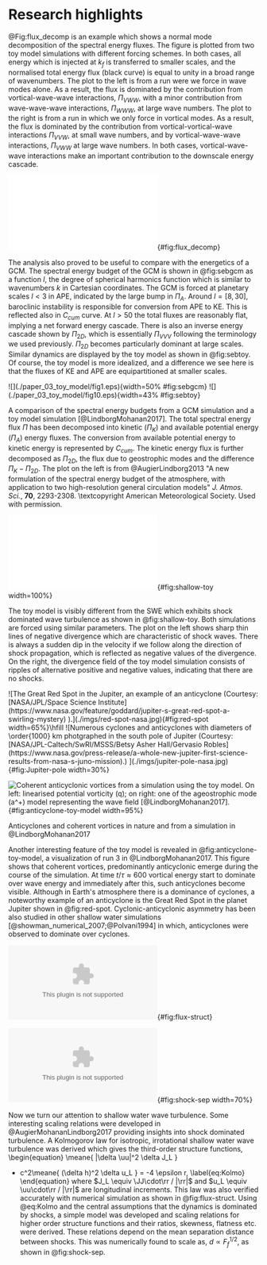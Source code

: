 # Research highlights

@Fig:flux_decomp is an example which shows a normal mode decomposition of the
spectral
energy fluxes. The figure is plotted from two toy model simulations with
different forcing schemes. In both cases, all energy which is injected at
$k_f$ is transferred to smaller scales, and the normalised total energy flux
(black curve) is equal to unity in a broad range of wavenumbers. The plot to
the left is from a run were we force in wave modes alone. As a result, the flux
is dominated by the contribution from vortical-wave-wave interactions, $\Pi_
{VWW}$, with a minor contribution from wave-wave-wave interactions,
$\Pi_{WWW}$, at large wave numbers. The plot to the right is from a run in
which we only force in vortical modes. As a result, the flux is dominated by
the contribution from vortical-vortical-wave interactions $\Pi_{VVW}$, at small
wave numbers, and by vortical-wave-wave interactions, $\Pi_{VWW}$ at large wave
numbers. In both cases, vortical-wave-wave interactions make an important
contribution to the downscale energy cascade.

![Comparison of spectral energy budget from a toy model simulation with two
different forcing
schemes](./paper_03_toy_model/fig5-eps-converted-to.pdf){#fig:flux_decomp}

The analysis also proved to be useful to compare with the energetics of a
GCM. The spectral energy budget of the GCM is shown in @fig:sebgcm as a
function $l$, the degree of spherical harmonics function which is similar
to wavenumbers $k$ in Cartesian coordinates. The GCM is forced at planetary
scales $l < 3$ in APE, indicated by the large bump in $\Pi_A$.  Around $l =
[8, 30]$, baroclinic instability is responsible for conversion from APE to KE.
This is reflected also in $C_{cum}$ curve. At $l > 50$ the total fluxes are
reasonably flat, implying a net forward energy cascade. There is also an
inverse energy cascade shown by $\Pi_{2D}$, which is essentially $\Pi_{VVV}$
following the terminology we used previously. $\Pi_{2D}$ becomes particularly
dominant at large scales. Similar dynamics are displayed by the toy model as
shown in @fig:sebtoy. Of course, the toy model is more idealized, and a
difference we see here is that the fluxes of KE and APE are equipartitioned at
smaller scales.

<div id="fig:sebgcmtoy">
![](./paper_03_toy_model/fig1.eps){width=50% #fig:sebgcm}
![](./paper_03_toy_model/fig10.eps){width=43% #fig:sebtoy}

A comparison of the spectral energy budgets from a GCM simulation and a toy
model simulation [@LindborgMohanan2017]. The total spectral energy flux $\Pi$
has been decomposed into kinetic ($\Pi_K$) and available potential energy
($\Pi_A$) energy fluxes. The conversion from available potential energy to
kinetic energy is represented by $C_{cum}$. The kinetic energy flux is further
decomposed as $\Pi_{2D}$, the flux due to geostrophic modes and the difference
$\Pi_K - \Pi_{2D}$. The plot on the left is from @AugierLindborg2013 "A
new formulation of the spectral energy budget of the atmosphere, with
application to two high-resolution general circulation models" _J. Atmos.
Sci._, **70**, 2293-2308. \textcopyright American Meteorological Society. Used
with permission.
</div>

![Comparison of the divergence fields ($\mathbf{\nabla.u}$) from a shallow
water simulation (left) and a similar toy-model simulation (right). $L_f$ is
the forcing length scale. Source:
@LindborgMohanan2017.](./paper_03_toy_model/fig9.pdf){#fig:shallow-toy
width=100%}

The toy model is visibly different from the SWE which exhibits shock dominated
wave turbulence as shown in @fig:shallow-toy. Both simulations are forced using
similar parameters. The plot on the left shows
sharp thin lines of negative divergence which are characteristic of shock
waves. There is always a sudden dip in the velocity if we follow along the
direction of shock propagation, which is reflected as negative values of the
divergence. On the right, the divergence field of the toy model simulation
consists of ripples of alternative positive and negative values, indicating
that there are no shocks.

<div id="fig:anticyclones">
![The Great Red Spot in the Jupiter, an example of an anticyclone (Courtesy:
[NASA/JPL/Space Science
Institute](https://www.nasa.gov/feature/goddard/jupiter-s-great-red-spot-a-swirling-mystery)
).](./imgs/red-spot-nasa.jpg){#fig:red-spot width=65%}\hfill
![Numerous cyclones and anticyclones with diameters of \order{1000} km
photgraphed in the south pole of Jupiter (Courtesy:
[NASA/JPL-Caltech/SwRI/MSSS/Betsy Asher Hall/Gervasio
Robles](https://www.nasa.gov/press-release/a-whole-new-jupiter-first-science-results-from-nasa-s-juno-mission).)
](./imgs/jupiter-pole-nasa.jpg){#fig:Jupiter-pole width=30%}

![Coherent anticyclonic vortices from a simulation using the toy model. On
left: linearised potential vorticity ($q$); on right: one of the
ageostrophic mode ($a^+$) model representing the wave field
[@LindborgMohanan2017].](./imgs/anticyclone-toy-model.jpg){#fig:anticyclone-toy-model
width=95%}

Anticyclones and coherent vortices in nature and from a simulation in
@LindborgMohanan2017
</div>

Another interesting feature of the toy model is revealed in
@fig:anticyclone-toy-model, a visualization of run 3 in @LindborgMohanan2017.
This figure shows that coherent vortices, predominantly anticyclonic emerge
during the course of the simulation. At time $t
/ \tau \approx 600$ vortical energy start to dominate over wave
energy and immediately after this, such anticyclones become visible.
Although in Earth's atmosphere there is a dominance of cyclones, a
noteworthy example of an anticyclone is the Great Red Spot in the planet
Jupiter shown in @fig:red-spot. Cyclonic-anticyclonic asymmetry has
been also studied in other shallow water simulations
[@showman_numerical_2007;@Polvani1994] in which, anticyclones were observed to
dominate over cyclones.


![Spectral energy flux and third-order structure functions from a SWE
simulation run W7 in
@AugierMohananLindborg2017](./paper_04_shallow_water/Pyfig/fig3.eps){#fig:flux-struct}

![Mean shock separation distance $(d)$ in a series of shallow water
simulations plotted against the forcing Froude number $(F_f)$. The Froude
number is inversely proportional to the wave phase-speed, $c$. The theoretical
prediction $d \propto F_f^{1/2}$ is displayed as a dashed line.  Source:
@augier_shallow_2019.
](./paper_04_shallow_water/Pyfig/fig6.eps){#fig:shock-sep width=70%}

Now we turn our attention to shallow water wave turbulence. Some interesting
scaling relations were developed in @AugierMohananLindborg2017 providing
insights into shock dominated turbulence. A Kolmogorov law for isotropic,
irrotational shallow water wave turbulence was derived which gives the
third-order structure functions,
\begin{equation}
\meane{ |\delta \uu|^2 \delta J_L }
+ c^2\meane{ (\delta h)^2 \delta u_L } = -4 \epsilon r, \label{eq:Kolmo}
\end{equation}
where $J_L \equiv \JJ\cdot\rr / |\rr|$ and $u_L \equiv \uu\cdot\rr / |\rr|$ are
longitudinal increments. This law was also verified accurately with numerical
simulation as shown in @fig:flux-struct. Using @eq:Kolmo and the central
assumptions that the dynamics is dominated by shocks, a simple model was
developed and scaling relations for higher order structure functions and
their ratios, skewness, flatness etc. were derived. These relations depend on
the mean separation distance between shocks. This was
numerically found to scale as, $d \propto F_f ^ {1/2}$, as shown in
@fig:shock-sep.


